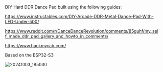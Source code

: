 DIY Hard DDR Dance Pad built using the following guides:

https://www.instructables.com/DIY-Arcade-DDR-Metal-Dance-Pad-With-LED-Under-500/

https://www.reddit.com/r/DanceDanceRevolution/comments/85guhf/my_self_made_ddr_pad_gallery_and_howto_in_comments/

https://www.hackmycab.com/

Based on the ESP32-S3

![20241003_185030](https://github.com/user-attachments/assets/98da7a3b-95d9-46a5-a7c7-5babddf7ff0e)
